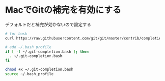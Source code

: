 MacでGitの補完を有効にする
===

デフォルトだと補完が効かないので設定する

```sh
# for bash
curl https://raw.githubusercontent.com/git/git/master/contrib/completion/git-completion.bash -o ~/.git-completion.bash

# add ~/.bash_profile
if [ -f ~/.git-completion.bash ]; then
  . ~/.git-completion.bash
fi

chmod +x ~/.git-completion.bash
source ~/.bash_profile
```